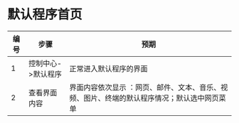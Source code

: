 # 默认程序首页

| 编号 | 步骤                                                         | 预期                               |
| ---- | ------------------------------------------------------------ | ---------------------------------- |
| 1    | 控制中心->默认程序           |正常进入默认程序的界面   |
| 2    | 查看界面内容                      | 界面内容依次显示 ：网页、邮件、文本、音乐、视频、图片、终端的默认程序情况；默认选中网页菜单 |

